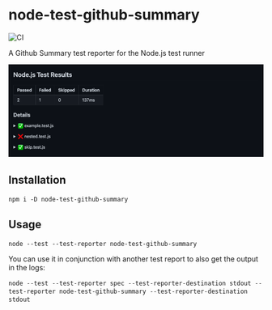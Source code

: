 # node-test-github-summary

![CI](https://github.com/nearform/node-test-github-summary/actions/workflows/ci.yml/badge.svg?event=push)

A Github Summary test reporter for the Node.js test runner

![Summary](docs/summary.png)

## Installation

```shell
npm i -D node-test-github-summary
```

## Usage

```shell
node --test --test-reporter node-test-github-summary
```

You can use it in conjunction with another test report to also get the output in the logs:

```shell
node --test --test-reporter spec --test-reporter-destination stdout --test-reporter node-test-github-summary --test-reporter-destination stdout
```
